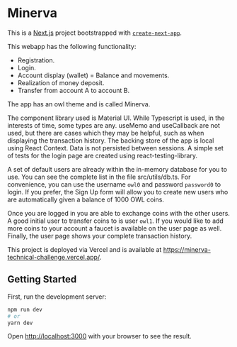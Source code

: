 # Minerva

This is a [Next.js](https://nextjs.org/) project bootstrapped with [`create-next-app`](https://github.com/vercel/next.js/tree/canary/packages/create-next-app).

This webapp has the following functionality:

- Registration.
- Login.
- Account display (wallet) = Balance and movements.
- Realization of money deposit.
- Transfer from account A to account B.

The app has an owl theme and is called Minerva.

The component library used is Material UI. While Typescript is used, in the interests of time, some types are any. useMemo and useCallback are not used, but there are cases which they may be helpful, such as when displaying the transaction history. The backing store of the app is local using React Context. Data is not persisted between sessions. A simple set of tests for the login page are created using react-testing-library.

A set of default users are already within the in-memory database for you to use. You can see the complete list in the file src/utils/db.ts. For convenience, you can use the username `owl0` and password `password0` to login. If you prefer, the Sign Up form will allow you to create new users who are automatically given a balance of 1000 OWL coins.

Once you are logged in you are able to exchange coins with the other users. A good initial user to transfer coins to is user `owl1`. If you would like to add more coins to your account a faucet is available on the user page as well. Finally, the user page shows your complete transaction history.

This project is deployed via Vercel and is available at https://minerva-technical-challenge.vercel.app/.

## Getting Started

First, run the development server:

```bash
npm run dev
# or
yarn dev
```

Open [http://localhost:3000](http://localhost:3000) with your browser to see the result.
